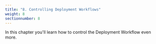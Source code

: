 ```yaml
---
title: "8. Controlling Deployment Workflows"
weight: 8
sectionnumber: 8
---
```


In this chapter you'll learn how to control the Deployment Workflow even more.

